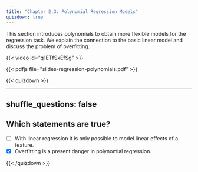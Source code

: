 ```yaml
---
title: "Chapter 2.3: Polynomial Regression Models"
quizdown: true
---
```

This section introduces polynomials to obtain more flexible models for the regression task. We explain the connection to the basic linear model and discuss the problem of overfitting.

<!--more-->
{{< video id="q1ETfSxEfSg" >}}

{{< pdfjs file="slides-regression-polynomials.pdf" >}}

{{< quizdown >}}

---
shuffle_questions: false
---

## Which statements are true? 

- [ ] With linear regression it is only possible to model linear effects of a feature.
- [x] Overfitting is a present danger in polynomial regression.

{{< /quizdown >}}


